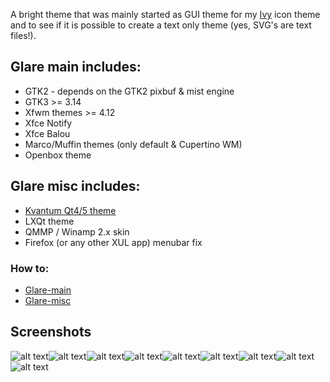 A bright theme that was mainly started as GUI theme for my [Ivy](https://github.com/sixsixfive/ivy) icon theme and to see if it is possible to create a text only theme (yes, SVG's are text files!).

## Glare main includes:

* GTK2 - depends on the GTK2 pixbuf & mist engine
* GTK3 >= 3.14
* Xfwm themes >= 4.12
* Xfce Notify
* Xfce Balou
* Marco/Muffin themes (only default & Cupertino WM)
* Openbox theme

## Glare misc includes:

* [Kvantum Qt4/5 theme](https://github.com/tsujan/Kvantum)
* LXQt theme
* QMMP / Winamp 2.x skin
* Firefox (or any other XUL app) menubar fix

### How to:

* [Glare-main](https://github.com/sixsixfive/Glare/blob/master/Glare-main/README.md)
* [Glare-misc](https://github.com/sixsixfive/Glare/tree/master/Glare-misc/README.md)


## Screenshots

![alt text](https://raw.githubusercontent.com/sixsixfive/Glare/master/x-screenshots/glare.png "Xfce 4.11")![alt text](https://raw.githubusercontent.com/sixsixfive/Glare/master/x-screenshots/lxqt5.png "LXQt 0.9")![alt text](https://raw.githubusercontent.com/sixsixfive/Glare/master/x-screenshots/gtk2.png "GTK+ 2")![alt text](https://raw.githubusercontent.com/sixsixfive/Glare/master/x-screenshots/gtk3.png "GTK+ 3")![alt text](https://raw.githubusercontent.com/sixsixfive/Glare/master/x-screenshots/qt.png "Qt")![alt text](https://raw.githubusercontent.com/sixsixfive/Glare/master/x-screenshots/wm1.png "Default WM")![alt text](https://raw.githubusercontent.com/sixsixfive/Glare/master/x-screenshots/wm3.png "Cupertino WM")![alt text](https://raw.githubusercontent.com/sixsixfive/Glare/master/x-screenshots/wm2.png "Compact WM")![alt text](https://raw.githubusercontent.com/sixsixfive/Glare/master/x-screenshots/winamp2.png "LinAMP")

